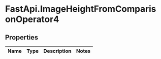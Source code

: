 # FastApi.ImageHeightFromComparisonOperator4

## Properties
Name | Type | Description | Notes
------------ | ------------- | ------------- | -------------
